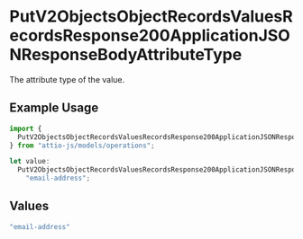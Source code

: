 # PutV2ObjectsObjectRecordsValuesRecordsResponse200ApplicationJSONResponseBodyAttributeType

The attribute type of the value.

## Example Usage

```typescript
import {
  PutV2ObjectsObjectRecordsValuesRecordsResponse200ApplicationJSONResponseBodyAttributeType,
} from "attio-js/models/operations";

let value:
  PutV2ObjectsObjectRecordsValuesRecordsResponse200ApplicationJSONResponseBodyAttributeType =
    "email-address";
```

## Values

```typescript
"email-address"
```